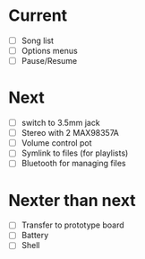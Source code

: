 # Current
- [ ] Song list
- [ ] Options menus
- [ ] Pause/Resume

# Next
- [ ] switch to 3.5mm jack
- [ ] Stereo with 2 MAX98357A
- [ ] Volume control pot
- [ ] Symlink to files (for playlists)
- [ ] Bluetooth for managing files

# Nexter than next
- [ ] Transfer to prototype board
- [ ] Battery
- [ ] Shell
